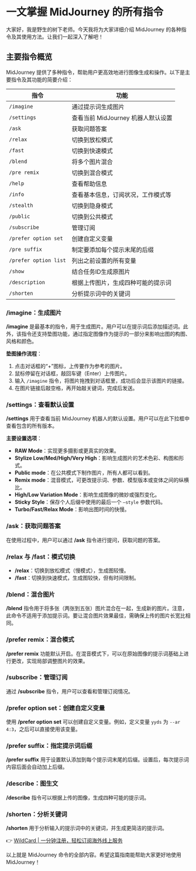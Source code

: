 # 一文掌握 MidJourney 的所有指令

大家好，我是野生的树下老师。今天我将为大家详细介绍 MidJourney 的各种指令及其使用方法。让我们一起深入了解吧！

## 主要指令概览

MidJourney 提供了多种指令，帮助用户更高效地进行图像生成和操作。以下是主要指令及其功能的简要介绍：

| 指令 | 功能 |
| --- | --- |
| `/imagine` | 通过提示词生成图片 |
| `/settings` | 查看当前 MidJourney 机器人默认设置 |
| `/ask` | 获取问题答案 |
| `/relax` | 切换到放松模式 |
| `/fast` | 切换到快速模式 |
| `/blend` | 将多个图片混合 |
| `/pre remix` | 切换到混合模式 |
| `/help` | 查看帮助信息 |
| `/info` | 查看基本信息，订阅状况，工作模式等 |
| `/stealth` | 切换到隐身模式 |
| `/public` | 切换到公共模式 |
| `/subscribe` | 管理订阅 |
| `/prefer option set` | 创建自定义变量 |
| `/pre suffix` | 制定要添加每个提示末尾的后缀 |
| `/prefer option list` | 列出之前设置的所有变量 |
| `/show` | 结合任务ID生成原图片 |
| `/description` | 根据上传图片，生成四种可能的提示词 |
| `/shorten` | 分析提示词中的关键词 |

### /imagine：生成图片

**/imagine** 是最基本的指令，用于生成图片。用户可以在提示词后添加描述词。此外，该指令还支持垫图功能，通过指定图像作为提示的一部分来影响出图的构图、风格和颜色。

**垫图操作流程**：

1. 点击对话框的“+”图标，上传要作为参考的图片。
2. 鼠标停留在对话框，敲回车键（Enter）上传图片。
3. 输入 `/imagine` 指令，将图片拖拽到对话框里，成功后会显示该图片的链接。
4. 在图片链接后敲空格，再开始敲关键词，完成后发送。

### /settings：查看默认设置

**/settings** 用于查看当前 MidJourney 机器人的默认设置。用户可以在此下拉框中查看包含的所有版本。

**主要设置选项**：

- **RAW Mode**：实现更多摄影或更真实的效果。
- **Stylize Low/Med/High/Very High**：影响生成图片的艺术色彩、构图和形式。
- **Public mode**：在公共模式下制作图片，所有人都可以看到。
- **Remix mode**：混音模式，可更改提示词、参数、模型版本或变体之间的纵横比。
- **High/Low Variation Mode**：影响生成图像的微妙或强烈变化。
- **Sticky Style**：保存个人后缀中使用的最后一个 `–style` 参数代码。
- **Turbo/Fast/Relax Mode**：影响出图时间的快慢。

### /ask：获取问题答案

在使用过程中，用户可以通过 **/ask** 指令进行提问，获取问题的答案。

### /relax 与 /fast：模式切换

- **/relax**：切换到放松模式（慢模式），生成图较慢。
- **/fast**：切换到快速模式，生成图较快，但有时间限制。

### /blend：混合图片

**/blend** 指令用于将多张（两张到五张）图片混合在一起，生成新的图片。注意，此命令不适用于添加提示词。要让混合图片效果最佳，需确保上传的图片长宽比相同。

### /prefer remix：混合模式

**/prefer remix** 功能默认开启。在混音模式下，可以在原始图像的提示词基础上进行更改，实现局部调整图片的效果。

### /subscribe：管理订阅

通过 **/subscribe** 指令，用户可以查看和管理订阅情况。

### /prefer option set：创建自定义变量

使用 **/prefer option set** 可以创建自定义变量。例如，定义变量 `yyds` 为 `--ar 4:3`，之后可以直接使用该变量。

### /prefer suffix：指定提示词后缀

**/prefer suffix** 用于设置默认添加到每个提示词末尾的后缀。设置后，每次提示词内容后面会自动加上后缀。

### /describe：图生文

**/describe** 指令可以根据上传的图像，生成四种可能的提示词。

### /shorten：分析关键词

**/shorten** 用于分析输入的提示词中的关键词，并生成更简洁的提示词。

👉 [WildCard | 一分钟注册，轻松订阅海外线上服务](https://bbtdd.com/WildCard)

以上就是 MidJourney 命令的全部内容。希望这篇指南能帮助大家更好地使用 MidJourney！